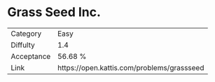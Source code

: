 # Grass Seed Inc.

<table>
    <tr>
        <td>Category</td>
        <td>Easy</td>
    </tr>
    <tr>
        <td>Diffulty</td>
        <td>1.4</td>
    </tr>
    <tr>
        <td>Acceptance</td>
        <td>56.68 %</td>
    </tr>
    <tr>
        <td>Link</td>
        <td>https://open.kattis.com/problems/grassseed</td>
    </tr>
</table>